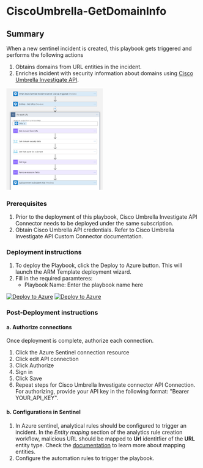 # CiscoUmbrella-GetDomainInfo

## Summary

When a new sentinel incident is created, this playbook gets triggered and performs the following actions

1. Obtains domains from URL entities in the incident.
2. Enriches incident with security information about domains using [Cisco Umbrella Investigate API](https://developer.cisco.com/docs/cloud-security/#!investigate-overview).

<img src="./playbook_screenshot.png" width="50%"/><br>

### Prerequisites

1. Prior to the deployment of this playbook, Cisco Umbrella Investigate API Connector needs to be deployed under the same subscription.
2. Obtain Cisco Umbrella API credentials. Refer to Cisco Umbrella Investigate API Custom Connector documentation.

### Deployment instructions

1. To deploy the Playbook, click the Deploy to Azure button. This will launch the ARM Template deployment wizard.
2. Fill in the required paramteres:
    * Playbook Name: Enter the playbook name here

[![Deploy to Azure](https://aka.ms/deploytoazurebutton)](https://portal.azure.com/#create/Microsoft.Template/uri/https%3A%2F%2Fraw.githubusercontent.com%2FAzure%2FAzure-Sentinel%2Fcisco_umbrella_playbooks%2FPlaybooks%2FCiscoUmbrellak%2FPlaybooks%2FCiscoUmbrella-GetDomainInfo%2Fazuredeploy.json) [![Deploy to Azure](https://aka.ms/deploytoazuregovbutton)](https://portal.azure.us/#create/Microsoft.Template/uri/https%3A%2F%2Fraw.githubusercontent.com%2FAzure%2FAzure-Sentinel%2Fcisco_umbrella_playbooks%2FPlaybooks%2FCiscoUmbrella%2FPlaybooks%2FCiscoUmbrella-GetDomainInfo%2Fazuredeploy.json)

### Post-Deployment instructions

#### a. Authorize connections

Once deployment is complete, authorize each connection.

1. Click the Azure Sentinel connection resource
2. Click edit API connection
3. Click Authorize
4. Sign in
5. Click Save
6. Repeat steps for Cisco Umbrella Investigate connector API Connection. For authorizing, provide your API key in the following format: "Bearer YOUR_API_KEY".

#### b. Configurations in Sentinel

1. In Azure sentinel, analytical rules should be configured to trigger an incident. In the *Entity maping* section of the analytics rule creation workflow, malicious URL should be mapped to **Url** identitfier of the **URL** entity type. Check the [documentation](https://docs.microsoft.com/azure/sentinel/map-data-fields-to-entities) to learn more about mapping entities.
2. Configure the automation rules to trigger the playbook.
